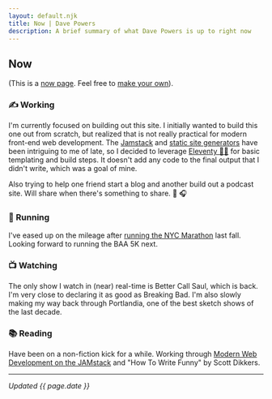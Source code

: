```yaml
---
layout: default.njk
title: Now | Dave Powers
description: A brief summary of what Dave Powers is up to right now
---
```

## Now

(This is a [now page](https://nownownow.com/about). Feel free to [make your own](https://nownownow.com/about)).

### ✍️ Working

I'm currently focused on building out this site. I initially wanted to build this one out from scratch, but realized that is not really practical for modern front-end web development. The [Jamstack](https://jamstack.org/) and [static site generators](https://www.staticgen.com/) have been intriguing to me of late, so I decided to leverage [Eleventy 🎈🐀](https://www.11ty.dev/) for basic templating and build steps. It doesn't add any code to the final output that I didn't write, which was a goal of mine.

Also trying to help one friend start a blog and another build out a podcast site. Will share when there's something to share. 📰 🎧

### 👟 Running

I've eased up on the mileage after [running the NYC Marathon](https://results.nyrr.org/event/M2019/result/12697) last fall. Looking forward to running the BAA 5K next.

### 📺 Watching

The only show I watch in (near) real-time is Better Call Saul, which is back. I'm very close to declaring it as good as Breaking Bad. I'm also slowly making my way back through Portlandia, one of the best sketch shows of the last decade.

### 📚 Reading

Have been on a non-fiction kick for a while. Working through [Modern Web Development on the JAMstack](https://www.netlify.com/oreilly-jamstack/) and "How To Write Funny" by Scott Dikkers.

---

*Updated {{ page.date }}*
